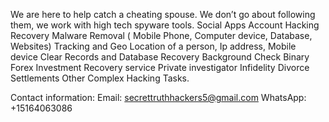 We are here to help catch a cheating spouse. We don’t go about following them, we work with high tech spyware tools.
Social Apps Account Hacking Recovery Malware Removal ( Mobile Phone, Computer device, Database, Websites) Tracking and Geo Location of a person, Ip address, Mobile device Clear Records and Database Recovery Background Check Binary Forex Investment Recovery service Private investigator Infidelity Divorce Settlements Other Complex Hacking Tasks.

Contact information:
Email: secrettruthhackers5@gmail.com
WhatsApp: +15164063086
